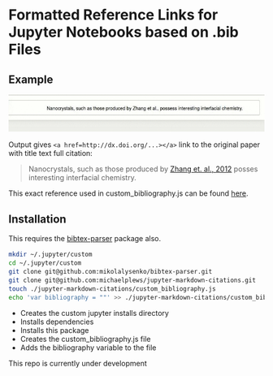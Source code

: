 # Formatted Reference Links for Jupyter Notebooks based on .bib Files

## Example
![Example.gif](./example/example_zhang.gif)

Output gives `<a href=http://dx.doi.org/...></a>` link to the original paper with title text full citation: 

> Nanocrystals, such as those produced by <a title="Tuning sub-10 nm single-phase NaMnF3 nanocrystals as ultrasensitive hosts for pure intense fluorescence and excellent T1 magnetic resonance imaging, Chem. Commun. (Camb)., vol. 48, pg. 10322--4, Oct. 2012" href="http://dx.doi.org/10.1039/c2cc34858f">Zhang et. al., 2012</a> posses interesting interfacial chemistry. 

This exact reference used in custom_bibliography.js can be found [here](./example/example_custom_bibliography.js).

## Installation

This requires the [bibtex-parser](https://github.com/mikolalysenko/bibtex-parser) package also.

```bash
mkdir ~/.jupyter/custom
cd ~/.jupyter/custom
git clone git@github.com:mikolalysenko/bibtex-parser.git
git clone git@github.com:michaelplews/jupyter-markdown-citations.git
touch ./jupyter-markdown-citations/custom_bibliography.js
echo 'var bibliography = ""' >> ./jupyter-markdown-citations/custom_bibliography.js
```

 - Creates the custom jupyter installs directory
 - Installs dependencies
 - Installs this package
 - Creates the custom_bibliography.js file
 - Adds the bibliography variable to the file

This repo is currently under development
